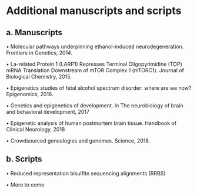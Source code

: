# Additional manuscripts and scripts

## a. Manuscripts
  • Molecular pathways underpinning ethanol-induced neurodegeneration. Frontiers in Genetics, 2014.
  
  • La-related Protein 1 (LARP1) Represses Terminal Oligopyrimidine (TOP) mRNA Translation Downstream of mTOR Complex 1 (mTORC1). Journal of Biological Chemistry, 2015.
  
  • Epigenetics studies of fetal alcohol spectrum disorder: where are we now? Epigenomics, 2016.
  
  • Genetics and epigenetics of development. In The neurobiology of brain and behavioral development, 2017
  
  • Epigenetic analysis of human postmortem brain tissue. Handbook of Clinical Neurology, 2018
  
  • Crowdsourced genealogies and genomes. Science, 2018.


## b. Scripts
  • Reduced representation bisulfite sequencing alignments (RRBS)
  
  • More to come
